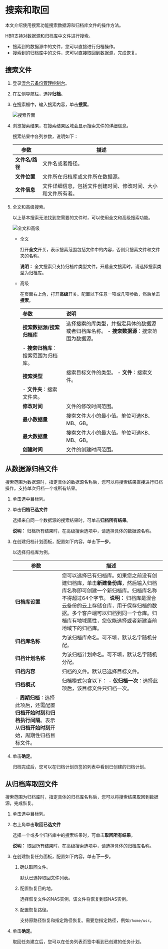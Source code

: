 # 搜索和取回

本文介绍使用搜索功能搜索数据源和归档库文件的操作方法。

HBR支持对数据源和归档库中文件进行搜索。

-   搜索到的数据源中的文件，您可以直接进行归档操作。
-   搜索到的归档库中的文件，您可以直接取回到数据源，完成恢复。

## 搜索文件

1.  登录[混合云备份管理控制台](https://hbr.console.aliyun.com)。

2.  在左侧导航栏，选择**归档**。

3.  在搜索框中，输入搜索内容，单击**搜索**。

    ![搜索界面](https://static-aliyun-doc.oss-accelerate.aliyuncs.com/assets/img/zh-CN/8661637161/p260338.png)

4.  浏览搜索结果，在搜索结果区域会显示搜索文件的详细信息。

    搜索结果中各列参数，说明如下：

    |参数|描述|
    |--|--|
    |**文件名/路径**|文件名或者路径。|
    |**文件位置**|文件所在归档库或文件所在数据源。|
    |**文件信息**|文件详细信息，包括文件创建时间、修改时间、大小和文件所有者。|

5.  全文和高级搜索。

    以上基本搜索无法找到您需要的文件时，可以使用全文和高级搜索功能。

    ![全文和高级](https://static-aliyun-doc.oss-accelerate.aliyuncs.com/assets/img/zh-CN/8661637161/p260352.png)

    -   全文

        打开**全文**开关，表示搜索范围包括文件中的内容，否则只搜索文件和文件夹的名称。

        **说明：** 全文搜索只支持归档库类型文件。开启全文搜索时，请选择搜索类型为归档库。

    -   高级

        在页面右上角，打开**高级**开关。配置以下任意一项或几项参数，然后单击**搜索**。

        |参数|说明|
        |:-|:-|
        |**搜索数据源/搜索归档库**|选择搜索的库类型，并指定具体的数据源或者归档库名称。        -   **搜索数据源**：搜索范围为数据源。
        -   **搜索归档库**：搜索范围为归档库。 |
        |**搜索类型**|搜索目标文件的类型。        -   **文件**：搜索文件。
        -   **文件夹**：搜索文件夹。 |
        |**修改时间**|文件的修改时间范围。|
        |**最小数据量**|搜索文件大小的最小值。单位可选KB、MB、GB。|
        |**最大数据量**|搜索文件大小的最大值。单位可选KB、MB、GB。|
        |**创建时间**|文件的创建时间范围。|


## 从数据源归档文件

搜索范围为数据源时，指定具体的数据源名称后，您可以将搜索结果直接进行归档操作。支持单次归档一个或所有结果。

1.  单击选中目标列。

2.  单击**归档已选文件**

    选择来自同一个数据源的搜索结果时，可单击**归档所有结果**。

    **说明：** 归档所有结果时，在高级搜索选项中，请选择具体的数据源名称。

3.  在创建归档计划面板，配置如下内容，单击**下一步**。

    以选择归档库为例。

    |参数|描述|
    |--|--|
    |**归档库设置**|您可以选择已有归档库。如果您之前没有创建归档库，单击**新建备份库**，然后输入归档库名称即可创建一个新归档库。归档库名称不得超过64个字节。 **说明：** 归档库是混合云备份的云上存储仓库，用于保存归档的数据。多个客户端可以归档到同一个仓库。归档库有地域属性，您仅能选择或者新建当前地域下的归档库。 |
    |**归档库名称**|为该归档库命名。可不填，默认名字随机分配。|
    |**归档计划名称**|为该归档计划命名。可不填，默认名字随机分配。|
    |**归档内容**|归档的文件。默认已选择目标文件。|
    |**归档模式**|归档模式包含以下：    -   **仅归档一次**：选择此项后，该目标文件只归档一次。
    -   **周期归档**：选择此项后，还需配置**归档开始时刻**和**归档执行间隔**。表示从**归档开始时刻**开始，周期性归档目标文件。 |

4.  单击**确定**。

    归档完成后，您可以在归档计划页签的列表中看到已创建的归档计划。


## 从归档库取回文件

搜索范围为归档库时，指定具体的归档库名称后，您可以将搜索结果取回到数据源，完成恢复。

1.  单击选中目标列。

2.  右上角单击**取回已选文件**

    选择一个或多个归档库中的搜索结果时，可单击**取回所有结果**。

    **说明：** 取回所有结果时，在高级搜索选项中，请选择具体的归档库名称。

3.  在创建恢复任务面板，配置如下内容，单击**下一步**。

    1.  确认取回文件。

        默认已选择取回文件列表。

    2.  配置恢复目的地。

        选择恢复文件的NAS实例，该文件将恢复到该NAS实例。

    3.  配置恢复路径。

        支持原路径恢复和指定路径恢复。需要您指定路径，例如`/home/usr`。

4.  单击**确定**。

    取回任务建立后，您可以在任务列表页签中看到已创建的任务计划。


